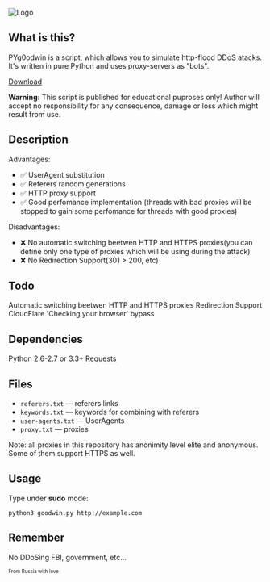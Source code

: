 ![Logo](http://i.imgur.com/ZXQUpbq.png)

## What is this?
PYg0odwin is a script, which allows you to simulate http-flood DDoS atacks. It's written in pure Python and uses proxy-servers as "bots".

[Download](https://github.com/JamesJGoodwin/PYg0odwin/releases)

**Warning:** This script is published for educational puproses only! Author will accept no responsibility for any consequence, damage or loss which might result from use.
## Description
Advantages:
* :white_check_mark: UserAgent substitution
* :white_check_mark: Referers random generations
* :white_check_mark: HTTP proxy support
* :white_check_mark: Good perfomance implementation (threads with bad proxies will be stopped to gain some perfomance for threads with good proxies)

Disadvantages:
* :x: No automatic switching beetwen HTTP and HTTPS proxies(you can define only one type of proxies which will be using during the attack)
* :x: No Redirection Support(301 > 200, etc)

## Todo
Automatic switching beetwen HTTP and HTTPS proxies
Redirection Support
CloudFlare 'Checking your browser' bypass

## Dependencies
Python 2.6-2.7 or 3.3+
[Requests](https://github.com/kennethreitz/requests)

## Files
* `referers.txt` — referers links
* `keywords.txt` — keywords for combining with referers
* `user-agents.txt` — UserAgents
* `proxy.txt` — proxies

Note: all proxies in this repository has anonimity level elite and anonymous. Some of them support HTTPS as well. 

## Usage
Type under **sudo** mode:

`python3 goodwin.py http://example.com`

## Remember
No DDoSing FBI, government, etc...

<sup><sup>From Russia with love</sup></sup>
